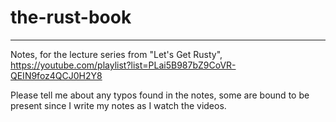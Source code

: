 # the-rust-book

---

Notes, for the lecture series from "Let's Get Rusty", https://youtube.com/playlist?list=PLai5B987bZ9CoVR-QEIN9foz4QCJ0H2Y8

Please tell me about any typos found in the notes, some are bound to be present since I write my notes as I watch the videos.
